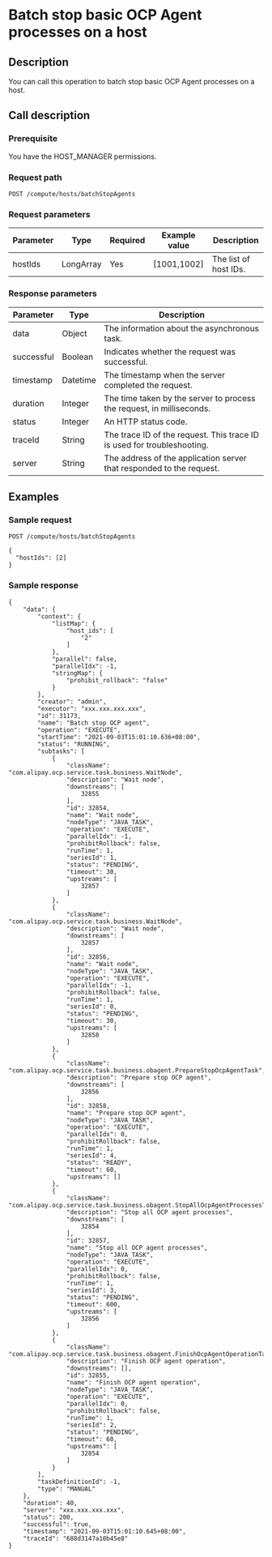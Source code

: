 Batch stop basic OCP Agent processes on a host
===================================================================



Description
--------------------------------

You can call this operation to batch stop basic OCP Agent processes on a host.

Call description
-------------------------------------

### Prerequisite

You have the HOST_MANAGER permissions.

### Request path

`POST /compute/hosts/batchStopAgents`

### Request parameters



| Parameter |   Type    | Required | Example value |      Description      |
|-----------|-----------|----------|---------------|-----------------------|
| hostIds   | LongArray | Yes      | \[1001,1002\] | The list of host IDs. |



### Response parameters



| Parameter  |   Type   |                               Description                               |
|------------|----------|-------------------------------------------------------------------------|
| data       | Object   | The information about the asynchronous task.                            |
| successful | Boolean  | Indicates whether the request was successful.                           |
| timestamp  | Datetime | The timestamp when the server completed the request.                    |
| duration   | Integer  | The time taken by the server to process the request, in milliseconds.   |
| status     | Integer  | An HTTP status code.                                                    |
| traceId    | String   | The trace ID of the request. This trace ID is used for troubleshooting. |
| server     | String   | The address of the application server that responded to the request.    |



Examples
-----------------------------

### Sample request

`POST /compute/hosts/batchStopAgents`

```unknow
{
  "hostIds": [2]
}
```



### Sample response

```unknow
{
    "data": {
        "context": {
            "listMap": {
                "host_ids": [
                    "2"
                ]
            },
            "parallel": false,
            "parallelIdx": -1,
            "stringMap": {
                "prohibit_rollback": "false"
            }
        },
        "creator": "admin",
        "executor": "xxx.xxx.xxx.xxx",
        "id": 31173,
        "name": "Batch stop OCP agent",
        "operation": "EXECUTE",
        "startTime": "2021-09-03T15:01:10.636+08:00",
        "status": "RUNNING",
        "subtasks": [
            {
                "className": "com.alipay.ocp.service.task.business.WaitNode",
                "description": "Wait node",
                "downstreams": [
                    32855
                ],
                "id": 32854,
                "name": "Wait node",
                "nodeType": "JAVA_TASK",
                "operation": "EXECUTE",
                "parallelIdx": -1,
                "prohibitRollback": false,
                "runTime": 1,
                "seriesId": 1,
                "status": "PENDING",
                "timeout": 30,
                "upstreams": [
                    32857
                ]
            },
            {
                "className": "com.alipay.ocp.service.task.business.WaitNode",
                "description": "Wait node",
                "downstreams": [
                    32857
                ],
                "id": 32856,
                "name": "Wait node",
                "nodeType": "JAVA_TASK",
                "operation": "EXECUTE",
                "parallelIdx": -1,
                "prohibitRollback": false,
                "runTime": 1,
                "seriesId": 0,
                "status": "PENDING",
                "timeout": 30,
                "upstreams": [
                    32858
                ]
            },
            {
                "className": "com.alipay.ocp.service.task.business.obagent.PrepareStopOcpAgentTask",
                "description": "Prepare stop OCP agent",
                "downstreams": [
                    32856
                ],
                "id": 32858,
                "name": "Prepare stop OCP agent",
                "nodeType": "JAVA_TASK",
                "operation": "EXECUTE",
                "parallelIdx": 0,
                "prohibitRollback": false,
                "runTime": 1,
                "seriesId": 4,
                "status": "READY",
                "timeout": 60,
                "upstreams": []
            },
            {
                "className": "com.alipay.ocp.service.task.business.obagent.StopAllOcpAgentProcessesTask",
                "description": "Stop all OCP agent processes",
                "downstreams": [
                    32854
                ],
                "id": 32857,
                "name": "Stop all OCP agent processes",
                "nodeType": "JAVA_TASK",
                "operation": "EXECUTE",
                "parallelIdx": 0,
                "prohibitRollback": false,
                "runTime": 1,
                "seriesId": 3,
                "status": "PENDING",
                "timeout": 600,
                "upstreams": [
                    32856
                ]
            },
            {
                "className": "com.alipay.ocp.service.task.business.obagent.FinishOcpAgentOperationTask",
                "description": "Finish OCP agent operation",
                "downstreams": [],
                "id": 32855,
                "name": "Finish OCP agent operation",
                "nodeType": "JAVA_TASK",
                "operation": "EXECUTE",
                "parallelIdx": 0,
                "prohibitRollback": false,
                "runTime": 1,
                "seriesId": 2,
                "status": "PENDING",
                "timeout": 60,
                "upstreams": [
                    32854
                ]
            }
        ],
        "taskDefinitionId": -1,
        "type": "MANUAL"
    },
    "duration": 40,
    "server": "xxx.xxx.xxx.xxx",
    "status": 200,
    "successful": true,
    "timestamp": "2021-09-03T15:01:10.645+08:00",
    "traceId": "688d3147a10b45e8"
}
```
